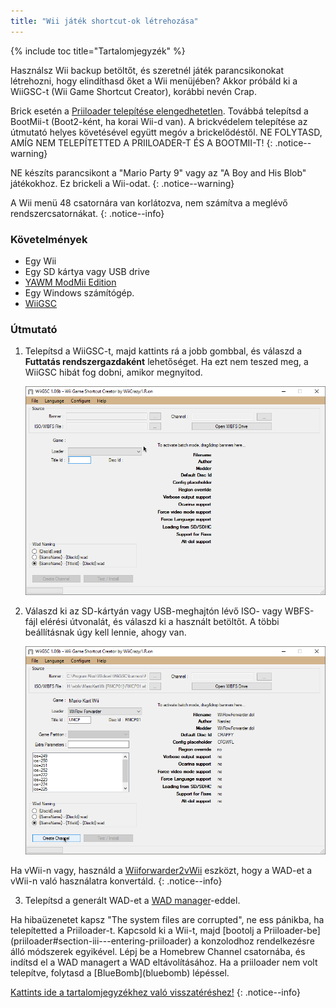 ```yaml
---
title: "Wii játék shortcut-ok létrehozása"
---
```


{% include toc title="Tartalomjegyzék" %}

Használsz Wii backup betöltőt, és szeretnél játék parancsikonokat létrehozni, hogy elindíthasd őket a Wii menüjében? Akkor próbáld ki a WiiGSC-t (Wii Game Shortcut Creator), korábbi nevén Crap.

Brick esetén a [Priiloader telepítése elengedhetetlen](/priiloader). Továbbá telepítsd a BootMii-t (Boot2-ként, ha korai Wii-d van). A brickvédelem telepítése az útmutató helyes követésével együtt megóv a brickelődéstől. NE FOLYTASD, AMÍG NEM TELEPÍTETTED A PRIILOADER-T ÉS A BOOTMII-T!
{: .notice--warning}

NE készíts parancsikont a "Mario Party 9" vagy az "A Boy and His Blob" játékokhoz. Ez brickeli a Wii-odat.
{: .notice--warning}

A Wii menü 48 csatornára van korlátozva, nem számítva a meglévő rendszercsatornákat.
{: .notice--info}

### Követelmények

* Egy Wii
* Egy SD kártya vagy USB drive
* [YAWM ModMii Edition](yawmme)
* Egy Windows számítógép.
* [WiiGSC](https://wiidatabase.de/downloads/pc-tools/wiigsc-ehemals-crap/)

### Útmutató

1. Telepítsd a WiiGSC-t, majd kattints rá a jobb gombbal, és válaszd a **Futtatás rendszergazdaként** lehetőséget. Ha ezt nem teszed meg, a WiiGSC hibát fog dobni, amikor megnyitod.

    ![](/images/desktop-apps/wiigsc/wiigsc-home.png)

2. Válaszd ki az SD-kártyán vagy USB-meghajtón lévő ISO- vagy WBFS-fájl elérési útvonalát, és válaszd ki a használt betöltőt. A többi beállításnak úgy kell lennie, ahogy van.

    ![](/images/desktop-apps/wiigsc/wiigsc-selection.png)

Ha vWii-n vagy, használd a [Wiiforwarder2vWii](https://gbatemp.net/download/wiiforwarder2vwii-wii-forwarder-to-vwii-wii-u-forwarder-converter-beta-version.37254/) eszközt, hogy a WAD-et a vWii-n való használatra konvertáld.
{: .notice--info}

3. Telepítsd a generált WAD-et a [WAD manager](yawmme)-eddel.

<div class="notice--info">
Ha hibaüzenetet kapsz "The system files are corrupted", ne ess pánikba, ha telepítetted a Priiloader-t. Kapcsold ki a Wii-t, majd [bootolj a Priiloader-be](priiloader#section-iii---entering-priiloader) a konzolodhoz rendelkezésre álló módszerek egyikével. Lépj be a Homebrew Channel csatornába, és indítsd el a WAD managert a WAD eltávolításához. Ha a priiloader nem volt telepítve, folytasd a [BlueBomb](bluebomb) lépéssel.
</div>

[Kattints ide a tartalomjegyzékhez való visszatéréshez!](site-navigation)
{: .notice--info}

